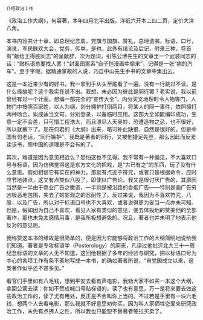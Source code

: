     介绍政治工作 

   《政治工作大纲》，何容著，本年四月北平出版。洋纸六开本二四二页，定价大洋八角。

   本书内容共计十章，即总理纪念周，党旗与国旗，赞礼，总理遗嘱，标语，口号，演说，军民联欢大会，党务，传单，是也。此外有绪论及后记，附录三种，卷首有“献给王得胜同志”的呈献辞，次为题词，引陈公博先生的文章里一个武装同志的话：“贴标语总要找人罢！”封面图案系“自子恺漫画中偷来”，记得是一张“病的汽车”。至于字呢，据精通掌故的人说，乃自中山先生手书的文章中集出云。

   这是一本近来少有的好书，我一拿到手从头至尾看了一遍，没有一行跳过不读。是什么缘故呢？这个我实在说不出。我想，未必因为彼此是同行罢？老实说，我以前曾经有过一个计画，想编一部完全的“宣传大全”，内分天文地理时令人物等门，人物门中按照百家姓，以人为纲，划分拥护打倒两目，将某人的同一事件，依照拥打两种场合，拟成适当文句，分别登录，以备临时应用。这部大全如能编印成功，生意一定不会差，只可惜工程浩大，而且泄尽人天奥妙，恐遭造物之忌，也不很好，所以就搁下了。现在何君的《大纲》出来，略可补此缺恨，自然是很好的，但是中国有句老话，“同行嫉妒”，我既是著者的同行，又被他捷足先登，那么因此而反爱读该书，照中国的道理是不会有的了。

   其次，难道是因为意见相近么？恐怕这也不见得。我平常有一种偏见，不大喜欢口号与标语，因为仿佛觉得这是东方文化的把戏，是“古已有之”的东西，玩了没有什么意思。假如相信它有实在的神力，那就有点近于符咒，或者只是根据命令，应时应节地装点，这又有点类似八股了。即使以广告论，我又是很讨厌广告的，其原因当然是一半由于商业广告之撒谎，一半则是被沿路的香烟广告——特别是画广告穷凶极恶地包围，失去了姑妄观之的忍耐性了。反过来说，我因为不喜欢符咒，八股，以及广告，所以对于标语口号也不大喜欢，或者说得更为妥当一点亦未可知。但是，假如因为自己不喜欢，看见人家有类似的意见，便五体投地的赞美他的全部著作，那也未免太感情用事，是我所极想避免的。况且，著者也并未明了地表示他反对的意见呢。

   我称赞这本书的缘故是很简单的，便是因为它能够将政治工作的大纲简明地说给我们知道。著者是专攻标语学（Posterology）的同志，凡读过他批评北大三十一周纪念标语的文章的人无不知道，这回他根据了多年的经验与研究，把以标语口号为中心的各项工作有条不紊地写成一本书，的确如著者所说，“自党国成立以来，这类著作似乎还不甚多见。”

   看官们手里如有八毛钱，想到平安去看有声电影，我劝大家不如买一本这个大纲，拿回公寓去读：你如不赞成喊口号贴标语的，读了也有意思，万一是将来要去做这些政治工作的，读了尤有用处，反正是不会叫你上当的。不过若是手里有一块六毛钱，想两个人去看电影，那么我就不好意思劝你买，因为叫人家牺牲恋爱来研究政治工作，未免有点拂人之性，所以我也只能恕不替著者硬拉买卖了。

